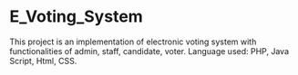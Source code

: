 # E_Voting_System
This project is an implementation of electronic voting system with functionalities of admin, staff, candidate, voter.
Language used:
PHP,
Java Script,
Html,
CSS.
